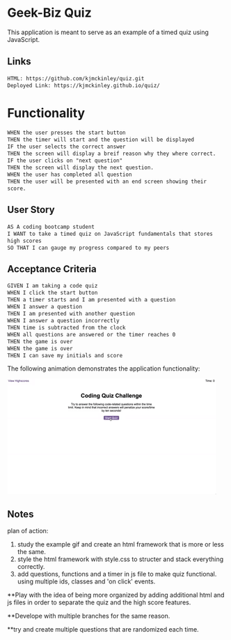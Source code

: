 # Geek-Biz Quiz
This application is meant to serve as an example of a timed quiz using JavaScript.

## Links
```
HTML: https://github.com/kjmckinley/quiz.git
Deployed Link: https://kjmckinley.github.io/quiz/
```
# Functionality
```
WHEN the user presses the start button
THEN the timer will start and the question will be displayed
IF the user selects the correct answer
THEN the screen will display a breif reason why they where correct.
IF the user clicks on "next question"
THEN the screen will display the next question.
WHEN the user has completed all question
THEN the user will be presented with an end screen showing their score.
```

## User Story

```
AS A coding bootcamp student
I WANT to take a timed quiz on JavaScript fundamentals that stores high scores
SO THAT I can gauge my progress compared to my peers
```

## Acceptance Criteria

```
GIVEN I am taking a code quiz
WHEN I click the start button
THEN a timer starts and I am presented with a question
WHEN I answer a question
THEN I am presented with another question
WHEN I answer a question incorrectly
THEN time is subtracted from the clock
WHEN all questions are answered or the timer reaches 0
THEN the game is over
WHEN the game is over
THEN I can save my initials and score
```

The following animation demonstrates the application functionality:

![code quiz](./Assets/04-web-apis-homework-demo.gif)

## Notes
plan of action:

1. study the example gif and create an html framework that is more or less the same.
2. style the html framework with style.css to structer and stack everything correctly.
3. add questions, functions and a timer in js file to make quiz functional. using multiple ids, classes and 'on click' events.

**Play with the idea of being more organized by adding additional html and js files in order to separate the quiz and the high score features.

**Develope with multiple branches for the same reason.

**try and create multiple questions that are randomized each time. 
